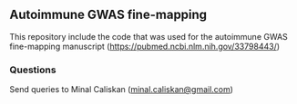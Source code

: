 ## Autoimmune GWAS fine-mapping

This repository include the code that was used for the autoimmune GWAS fine-mapping manuscript (https://pubmed.ncbi.nlm.nih.gov/33798443/)


### Questions

Send queries to Minal Caliskan (minal.caliskan@gmail.com)
